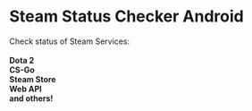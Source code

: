 # Steam Status Checker Android
Check status of Steam Services:
<br/><br/>
**Dota 2** <br/>
**CS-Go** <br/>
**Steam Store** <br/>
**Web API** <br/>
**and others!** <br/>

